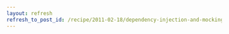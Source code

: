 ```yaml
---
layout: refresh
refresh_to_post_id: /recipe/2011-02-18/dependency-injection-and-mocking-classes-using-c-and-google-mock-library
---
```

